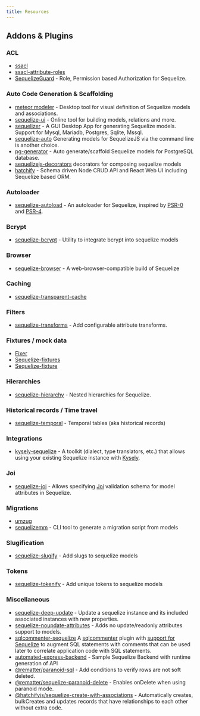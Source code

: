 ```yaml
---
title: Resources
---
```


## Addons & Plugins

### ACL

- [ssacl](https://github.com/pumpupapp/ssacl)
- [ssacl-attribute-roles](https://github.com/mickhansen/ssacl-attribute-roles)
- [SequelizeGuard](https://github.com/lotivo/sequelize-acl) - Role, Permission based Authorization for Sequelize.

### Auto Code Generation & Scaffolding

- [meteor modeler](https://www.datensen.com/) - Desktop tool for visual definition of Sequelize models and associations.
- [sequelize-ui](https://github.com/tomjschuster/sequelize-ui) - Online tool for building models, relations and more.
- [sequelizer](https://github.com/andyforever/sequelizer) - A GUI Desktop App for generating Sequelize models. Support for Mysql, Mariadb, Postgres, Sqlite, Mssql.
- [sequelize-auto](https://github.com/sequelize/sequelize-auto) Generating models for SequelizeJS via the command line is another choice.
- [pg-generator](https://www.pg-generator.com/builtin-templates/sequelize/) - Auto generate/scaffold Sequelize models for PostgreSQL database.
- [sequelizejs-decorators](https://www.npmjs.com/package/sequelizejs-decorators) decorators for composing sequelize models
- [hatchify](https://github.com/bitovi/hatchify) - Schema driven Node CRUD API and React Web UI including Sequelize based ORM.

### Autoloader

- [sequelize-autoload](https://github.com/boxsnake-nodejs/sequelize-autoload) - An autoloader for Sequelize, inspired by [PSR-0](https://www.php-fig.org/psr/psr-0/) and [PSR-4](https://www.php-fig.org/psr/psr-4/).

### Bcrypt

- [sequelize-bcrypt](https://github.com/mattiamalonni/sequelize-bcrypt) - Utility to integrate bcrypt into sequelize models

### Browser

- [sequelize-browser](https://npmjs.com/package/sequelize-browser) - A web-browser-compatible build of Sequelize

### Caching

- [sequelize-transparent-cache](https://github.com/DanielHreben/sequelize-transparent-cache)

### Filters

- [sequelize-transforms](https://www.npmjs.com/package/sequelize-transforms) - Add configurable attribute transforms.

### Fixtures / mock data

- [Fixer](https://github.com/olalonde/fixer)
- [Sequelize-fixtures](https://github.com/domasx2/sequelize-fixtures)
- [Sequelize-fixture](https://github.com/xudejian/sequelize-fixture)

### Hierarchies

- [sequelize-hierarchy](https://www.npmjs.com/package/sequelize-hierarchy) - Nested hierarchies for Sequelize.

### Historical records / Time travel

- [sequelize-temporal](https://github.com/bonaval/sequelize-temporal) - Temporal tables (aka historical records)

### Integrations

- [kysely-sequelize](https://www.npmjs.com/pacakge/kysely-sequelize) - A toolkit (dialect, type translators, etc.) that allows using your existing Sequelize instance with [Kysely](https://www.kysely.dev).

### Joi

- [sequelize-joi](https://github.com/mattiamalonni/sequelize-joi) - Allows specifying [Joi](https://github.com/sideway/joi) validation schema for model attributes in Sequelize.

### Migrations

- [umzug](https://github.com/sequelize/umzug)
- [sequelizemm](https://github.com/hasinoorit/sequelizemm) - CLI tool to generate a migration script from models

### Slugification

- [sequelize-slugify](https://www.npmjs.com/package/sequelize-slugify) - Add slugs to sequelize models

### Tokens

- [sequelize-tokenify](https://github.com/pipll/sequelize-tokenify) - Add unique tokens to sequelize models

### Miscellaneous

- [sequelize-deep-update](https://www.npmjs.com/package/sequelize-deep-update) - Update a sequelize instance and its included associated instances with new properties.
- [sequelize-noupdate-attributes](https://www.npmjs.com/package/sequelize-noupdate-attributes) - Adds no update/readonly attributes support to models.
- [sqlcommenter-sequelize](https://github.com/google/sqlcommenter/tree/master/nodejs/sqlcommenter-nodejs/packages/sqlcommenter-sequelize) A [sqlcommenter](https://google.github.io/sqlcommenter/) plugin with [support for Sequelize](https://google.github.io/sqlcommenter/node/sequelize/) to augment SQL statements with comments that can be used later to correlate application code with SQL statements.
- [automated-express-backend](https://github.com/ruyd/automated-express-backend) - Sample Sequelize Backend with runtime generation of API
- [@rematter/paranoid-sql](https://www.npmjs.com/package/@rematter/paranoid-sql) - Add conditions to verify rows are not soft deleted.
- [@rematter/sequelize-paranoid-delete](https://www.npmjs.com/package/@rematter/sequelize-paranoid-delete) - Enables onDelete when using paranoid mode.
- [@hatchifyjs/sequelize-create-with-associations](https://github.com/bitovi/sequelize-create-with-associations) - Automatically creates, bulkCreates and updates records that have relationships to each other without extra code.
